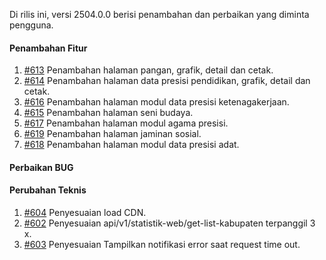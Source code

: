 Di rilis ini, versi 2504.0.0 berisi penambahan dan perbaikan yang diminta pengguna.

#### Penambahan Fitur

1. [#613](https://github.com/OpenSID/OpenKab/issues/613) Penambahan halaman pangan, grafik, detail dan cetak.
2. [#614](https://github.com/OpenSID/OpenKab/issues/614) Penambahan halaman data presisi pendidikan, grafik, detail dan cetak.
3. [#616](https://github.com/OpenSID/OpenKab/issues/616) Penambahan halaman modul data presisi ketenagakerjaan.
4. [#615](https://github.com/OpenSID/OpenKab/issues/615) Penambahan halaman seni budaya.
5. [#617](https://github.com/OpenSID/OpenKab/issues/617) Penambahan halaman modul agama presisi.
6. [#619](https://github.com/OpenSID/OpenKab/issues/619) Penambahan halaman jaminan sosial. 
7. [#618](https://github.com/OpenSID/OpenKab/issues/618) Penambahan halaman modul data presisi adat.

#### Perbaikan BUG

#### Perubahan Teknis

1. [#604](https://github.com/OpenSID/OpenKab/issues/604) Penyesuaian load CDN.
2. [#602](https://github.com/OpenSID/OpenKab/issues/602) Penyesuaian api/v1/statistik-web/get-list-kabupaten terpanggil 3 x.
3. [#603](https://github.com/OpenSID/OpenKab/issues/603) Penyesuaian Tampilkan notifikasi error saat request time out.